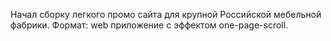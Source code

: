 Начал сборку легкого промо сайта для крупной Российской мебельной фабрики.
Формат: web приложение с эффектом one-page-scroll.
